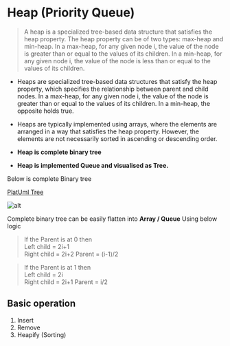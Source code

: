 # Heap (Priority Queue)

>A heap is a specialized tree-based data structure that satisfies the heap property. The heap property can be of two types: max-heap and min-heap. In a max-heap, for any given node
i, the value of the node is greater than or equal to the values of its children. In a min-heap, for any given node
i, the value of the node is less than or equal to the values of its children.

- Heaps are specialized tree-based data structures that satisfy the heap property, which specifies the relationship between parent and child nodes. In a max-heap, for any given node i, the value of the node is greater than or equal to the values of its children. In a min-heap, the opposite holds true.

- Heaps are typically implemented using arrays, where the elements are arranged in a way that satisfies the heap property. However, the elements are not necessarily sorted in ascending or descending order.
- **Heap is complete binary tree**
- **Heap is implemented Queue and visualised as Tree.**

Below is complete Binary tree

[PlatUml Tree](https://www.plantuml.com/plantuml/uml/SoWkIImgoStCIybDBE0goIzGACbNICelASdFLKZ9B4fDBidCp-FIKZ0qCE3Iqb8m0P90oWX26OF5J24SGrCkXzIy5AXH0000)

![alt](https://www.plantuml.com/plantuml/png/SoWkIImgoStCIybDBE0goIzGACbNICelASdFLKZ9B4fDBidCp-FIKZ0qCE3Iqb8m0P90oWX26OF5J24SGrCkXzIy5AXH0000) 


Complete binary tree can be easily flatten into **Array / Queue**
Using below logic

>If the Parent is at 0 then  
> Left child = 2i+1  
> Right child = 2i+2
> Parent = (i-1)/2

>If the Parent is at 1 then  
> Left child = 2i  
> Right child = 2i+1
> Parent  = i/2


## Basic operation
1. Insert
2. Remove
3. Heapify (Sorting)

